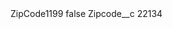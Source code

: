 <?xml version="1.0" encoding="UTF-8"?>
<CustomMetadata xmlns="http://soap.sforce.com/2006/04/metadata" xmlns:xsi="http://www.w3.org/2001/XMLSchema-instance" xmlns:xsd="http://www.w3.org/2001/XMLSchema">
    <label>ZipCode1199</label>
    <protected>false</protected>
    <values>
        <field>Zipcode__c</field>
        <value xsi:type="xsd:string">22134</value>
    </values>
</CustomMetadata>
